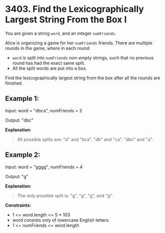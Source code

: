 # 3403. Find the Lexicographically Largest String From the Box I

You are given a string `word`, and an integer `numFriends`.

Alice is organizing a game for her `numFriends` friends. There are multiple rounds in the game, where in each round:
- `word` is split into `numFriends` *non-empty* strings, such that no previous round has had the exact same split.
- All the split words are put into a box.

Find the lexicographically largest string from the box after all the rounds are finished.

 

## Example 1:

Input: word = "dbca", numFriends = 2

Output: "dbc"

**Explanation**: 

> All possible splits are:
"d" and "bca".
"db" and "ca".
"dbc" and "a".

## Example 2:

Input: word = "gggg", numFriends = 4

Output: "g"

**Explanation**: 

> The only possible split is: "g", "g", "g", and "g".

 

**Constraints**:
- 1 <= word.length <= 5 * 103
- word consists only of lowercase English letters.
- 1 <= numFriends <= word.length